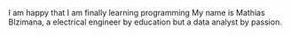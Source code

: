 I am happy that I am finally learning programming
My name is Mathias BIzimana, a electrical engineer by education but a data analyst by passion.

